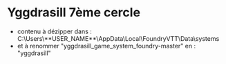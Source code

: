 # Yggdrasill 7ème cercle

<ul>
    <li>contenu à dézipper dans : C:\Users\**USER_NAME**\AppData\Local\FoundryVTT\Data\systems</li>
    <li>et à renommer "yggdrasill_game_system_foundry-master" en : "yggdrasill"</li>
</ul>